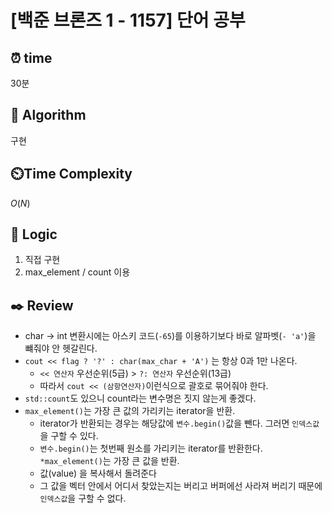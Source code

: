 # [백준 브론즈 1 - 1157] 단어 공부
 
## ⏰  **time**
30분

## :pushpin: **Algorithm**
구현

## ⏲️**Time Complexity**
$O(N)$

## :round_pushpin: **Logic**
1. 직접 구현
2. max_element / count 이용

## :black_nib: **Review**
- char -> int 변환시에는 아스키 코드(`-65`)를 이용하기보다 바로 알파벳(`- 'a'`)을 뺴줘야 안 헷갈린다.
- `cout << flag ? '?' : char(max_char + 'A')` 는 항상 0과 1만 나온다.
    - `<< 연산자` 우선순위(5급) > `?: 연산자` 우선순위(13급) 
    - 따라서 `cout << (삼항연산자)`이런식으로 괄호로 묶어줘야 한다.
- `std::count`도 있으니 count라는 변수명은 짓지 않는게 좋겠다.
- `max_element()`는 가장 큰 값의 가리키는 iterator을 반환. 
    - iterator가 반환되는 경우는 해당값에 `변수.begin()`값을 뺀다. 그러면 `인덱스값`을 구할 수 있다.
    - `변수.begin()`는 첫번째 원소를 가리키는 iterator를 반환한다.
`*max_element()`는 가장 큰 값을 반환.
    - 값(value) 을 복사해서 돌려준다
    - 그 값을 벡터 안에서 어디서 찾았는지는 버리고 버퍼에선 사라져 버리기 때문에 `인덱스값`을 구할 수 없다.
